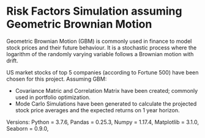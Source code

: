 # Risk Factors Simulation assuming Geometric Brownian Motion

Geometric Brownian Motion (GBM) is commonly used in finance to model stock prices and their future behaviour. It is a stochastic process where the logarithm of the randomly varying variable follows a Brownian motion with drift.

US market stocks of top 5 companies (according to Fortune 500) have been chosen for this project.
Assuming GBM:
- Covariance Matric and Correlation Matrix have been created; commonly used in portfolio optimization.
- Mode Carlo Simulations have been generated to calculate the projected stock price averages and the expected returns on 1 year horizon.


Versions:
Python = 3.7.6,
Pandas = 0.25.3,
Numpy = 1.17.4,
Matplotlib = 3.1.0,
Seaborn = 0.9.0,
